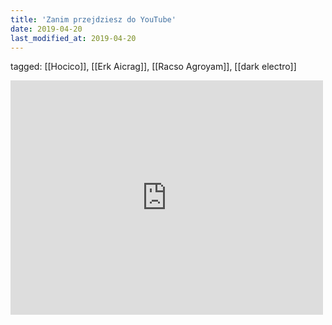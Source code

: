```yaml
---
title: 'Zanim przejdziesz do YouTube'
date: 2019-04-20
last_modified_at: 2019-04-20
---
```

tagged: [[Hocico]], [[Erk Aicrag]], [[Racso Agroyam]], [[dark electro]]
<iframe allow="accelerometer; autoplay; clipboard-write; encrypted-media; gyroscope; picture-in-picture" allowfullscreen="" frameborder="0" height="375" id="youtube_iframe" src="https://www.youtube.com/embed/YSbYYlkfdb0?feature=oembed&amp;enablejsapi=1&amp;origin=https://safe.txmblr.com&amp;wmode=opaque" width="500"></iframe>